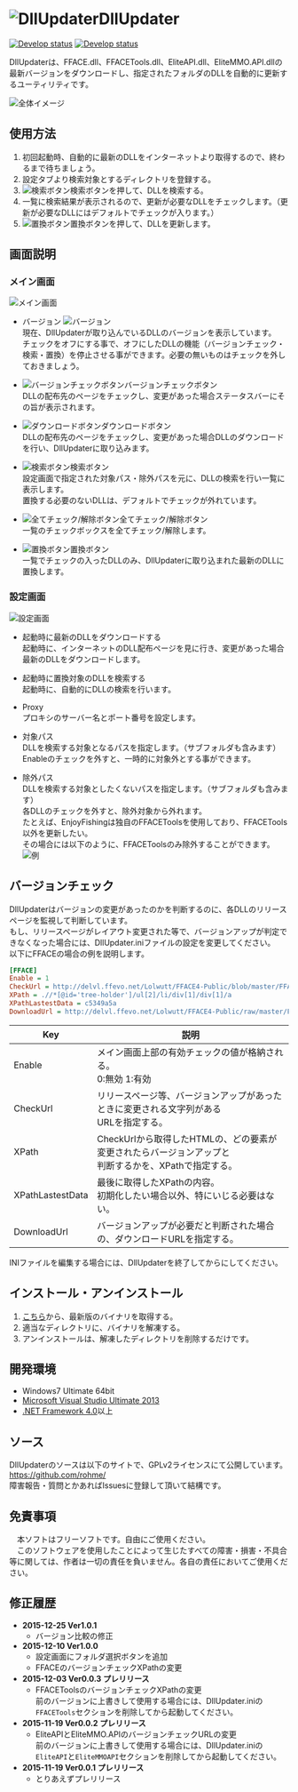 # ![DllUpdater](http://i.imgur.com/Kr6rOIn.png)DllUpdater

[![Develop status](https://ci.appveyor.com/api/projects/status/3a023qh386f722y5?svg=true&passingText=master%20-%20OK&failingText=master%20-%20NG)](https://ci.appveyor.com/project/rohme/dllupdater)
[![Develop status](https://ci.appveyor.com/api/projects/status/9xeqrkx7xv39vw0a?svg=true&passingText=develop%20-%20OK&failingText=develop%20-%20NG)](https://ci.appveyor.com/project/rohme/dllupdater-xfnq9)

DllUpdaterは、FFACE.dll、FFACETools.dll、EliteAPI.dll、EliteMMO.API.dllの最新バージョンをダウンロードし、指定されたフォルダのDLLを自動的に更新するユーティリティです。

![全体イメージ](http://i.imgur.com/bJTipVs.png)

## 使用方法
1. 初回起動時、自動的に最新のDLLをインターネットより取得するので、終わるまで待ちましょう。
2. 設定タブより検索対象とするディレクトリを登録する。
3. ![検索ボタン](http://i.imgur.com/Ge3019j.png)検索ボタンを押して、DLLを検索する。
4. 一覧に検索結果が表示されるので、更新が必要なDLLをチェックします。（更新が必要なDLLにはデフォルトでチェックが入ります。）
5. ![置換ボタン](http://i.imgur.com/GFyLaix.png)置換ボタンを押して、DLLを更新します。

## 画面説明
### メイン画面
![メイン画面](http://i.imgur.com/bJTipVs.png)
* バージョン
![バージョン](http://i.imgur.com/p4oZrgm.png)  
現在、DllUpdaterが取り込んでいるDLLのバージョンを表示しています。  
チェックをオフにする事で、オフにしたDLLの機能（バージョンチェック・検索・置換）を停止させる事ができます。必要の無いものはチェックを外しておきましょう。

* ![バージョンチェックボタン](http://i.imgur.com/STluor3.png)バージョンチェックボタン  
DLLの配布先のページをチェックし、変更があった場合ステータスバーにその旨が表示されます。

* ![ダウンロードボタン](http://i.imgur.com/6OdLK8K.png)ダウンロードボタン  
DLLの配布先のページをチェックし、変更があった場合DLLのダウンロードを行い、DllUpdaterに取り込みます。

* ![検索ボタン](http://i.imgur.com/Ge3019j.png)検索ボタン  
設定画面で指定された対象パス・除外パスを元に、DLLの検索を行い一覧に表示します。  
置換する必要のないDLLは、デフォルトでチェックが外れています。

* ![全てチェック/解除ボタン](http://i.imgur.com/EXm69Jw.png)全てチェック/解除ボタン  
一覧のチェックボックスを全てチェック/解除します。

* ![置換ボタン](http://i.imgur.com/GFyLaix.png)置換ボタン  
一覧でチェックの入ったDLLのみ、DllUpdaterに取り込まれた最新のDLLに置換します。

### 設定画面
![設定画面](http://i.imgur.com/gGDxkZb.png)
* 起動時に最新のDLLをダウンロードする  
起動時に、インターネットのDLL配布ページを見に行き、変更があった場合最新のDLLをダウンロードします。

* 起動時に置換対象のDLLを検索する  
起動時に、自動的にDLLの検索を行います。

* Proxy  
プロキシのサーバー名とポート番号を設定します。

* 対象パス  
DLLを検索する対象となるパスを指定します。（サブフォルダも含みます）  
Enableのチェックを外すと、一時的に対象外とする事ができます。

* 除外パス  
DLLを検索する対象としたくないパスを指定します。（サブフォルダも含みます）  
各DLLのチェックを外すと、除外対象から外れます。  
たとえば、EnjoyFishingは独自のFFACEToolsを使用しており、FFACETools以外を更新したい。  
その場合には以下のように、FFACEToolsのみ除外することができます。
![例](http://i.imgur.com/r1jR3Xv.png)

## バージョンチェック
DllUpdaterはバージョンの変更があったのかを判断するのに、各DLLのリリースページを監視して判断しています。  
もし、リリースページがレイアウト変更された等で、バージョンアップが判定できなくなった場合には、DllUpdater.iniファイルの設定を変更してください。  
以下にFFACEの場合の例を説明します。
```INI
[FFACE]
Enable = 1
CheckUrl = http://delvl.ffevo.net/Lolwutt/FFACE4-Public/blob/master/FFACE.dll
XPath = .//*[@id='tree-holder']/ul[2]/li/div[1]/div[1]/a
XPathLastestData = c5349a5a
DownloadUrl = http://delvl.ffevo.net/Lolwutt/FFACE4-Public/raw/master/FFACE.dll
```
| Key              | 説明                                                                                                    |
|------------------|---------------------------------------------------------------------------------------------------------|
| Enable           | メイン画面上部の有効チェックの値が格納される。<br>0:無効 1:有効                                         |
| CheckUrl         | リリースページ等、バージョンアップがあったときに変更される文字列がある<br>URLを指定する。               |
| XPath            | CheckUrlから取得したHTMLの、どの要素が変更されたらバージョンアップと<br>判断するかを、XPathで指定する。 |
| XPathLastestData | 最後に取得したXPathの内容。<br>初期化したい場合以外、特にいじる必要はない。                             |
| DownloadUrl      | バージョンアップが必要だと判断された場合の、ダウンロードURLを指定する。                                 |

INIファイルを編集する場合には、DllUpdaterを終了してからにしてください。

## インストール・アンインストール
1. [こちら](https://github.com/rohme/DllUpdater/releases)から、最新版のバイナリを取得する。
2. 適当なディレクトリに、バイナリを解凍する。
3. アンインストールは、解凍したディレクトリを削除するだけです。

## 開発環境
* Windows7 Ultimate 64bit
* [Microsoft Visual Studio Ultimate 2013](https://www.visualstudio.com/ja-jp/products/visual-studio-community-vs.aspx)
* [.NET Framework 4.0](http://www.microsoft.com/ja-jp/net/)以上

## ソース
DllUpdaterのソースは以下のサイトで、GPLv2ライセンスにて公開しています。  
https://github.com/rohme/  
障害報告・質問とかあればIssuesに登録して頂いて結構です。

## 免責事項
　本ソフトはフリーソフトです。自由にご使用ください。  
　このソフトウェアを使用したことによって生じたすべての障害・損害・不具合等に関しては、作者は一切の責任を負いません。各自の責任においてご使用ください。  

## 修正履歴
* **2015-12-25 Ver1.0.1**
	- バージョン比較の修正
* **2015-12-10 Ver1.0.0**
	- 設定画面にフォルダ選択ボタンを追加
	- FFACEのバージョンチェックXPathの変更
* **2015-12-03 Ver0.0.3 プレリリース**
	- FFACEToolsのバージョンチェックXPathの変更  
	前のバージョンに上書きして使用する場合には、DllUpdater.iniの`FFACETools`セクションを削除してから起動してください。
* **2015-11-19 Ver0.0.2 プレリリース**
	- EliteAPIとEliteMMO.APIのバージョンチェックURLの変更  
	前のバージョンに上書きして使用する場合には、DllUpdater.iniの`EliteAPI`と`EliteMMOAPI`セクションを削除してから起動してください。
* **2015-11-19 Ver0.0.1 プレリリース**
	- とりあえずプレリリース
